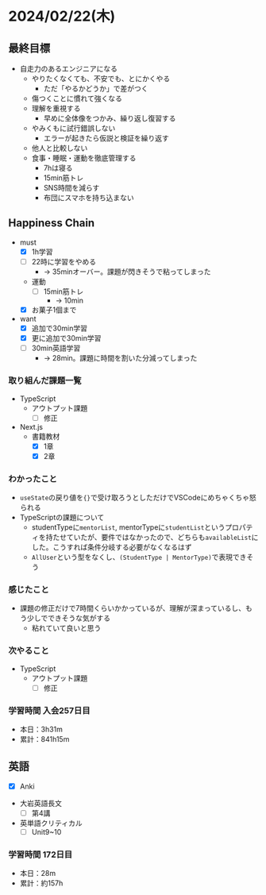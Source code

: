 # 2024/02/22(木)

## 最終目標

- 自走力のあるエンジニアになる
  - やりたくなくても、不安でも、とにかくやる
    - ただ「やるかどうか」で差がつく
  - 傷つくことに慣れて強くなる
  - 理解を重視する
    - 早めに全体像をつかみ、繰り返し復習する
  - やみくもに試行錯誤しない
    - エラーが起きたら仮説と検証を繰り返す
  - 他人と比較しない
  - 食事・睡眠・運動を徹底管理する
    - 7hは寝る
    - 15min筋トレ
    - SNS時間を減らす
    - 布団にスマホを持ち込まない

## Happiness Chain

- must
  - [x] 1h学習
  - [ ] 22時に学習をやめる
    - -> 35minオーバー。課題が閃きそうで粘ってしまった
  - 運動
    - [ ] 15min筋トレ
      - -> 10min
  - [x] お菓子1個まで
- want
  - [x] 追加で30min学習
  - [x] 更に追加で30min学習
  - [ ] 30min英語学習
    - -> 28min。課題に時間を割いた分減ってしまった

### 取り組んだ課題一覧

- TypeScript
  - アウトプット課題
    - [ ] 修正

- Next.js
  - 書籍教材
    - [x] 1章
    - [x] 2章

### わかったこと

- `useState`の戻り値を`{}`で受け取ろうとしただけでVSCodeにめちゃくちゃ怒られる
- TypeScriptの課題について
  - studentTypeに`mentorList`, mentorTypeに`studentList`というプロパティを持たせていたが、要件ではなかったので、どちらも`availableList`にした。こうすれば条件分岐する必要がなくなるはず
  - `AllUser`という型をなくし、`(StudentType | MentorType)`で表現できそう

### 感じたこと

- 課題の修正だけで7時間くらいかかっているが、理解が深まっているし、もう少しでできそうな気がする
  - 粘れていて良いと思う

### 次やること

- TypeScript
  - アウトプット課題
    - [ ] 修正

### 学習時間 入会257日目

- 本日：3h31m
- 累計：841h15m

## 英語

- [x] Anki
- 大岩英語長文
  - [ ] 第4講
- 英単語クリティカル
  - [ ] Unit9~10

### 学習時間 172日目

- 本日：28m
- 累計：約157h
